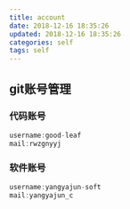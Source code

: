 ```yaml
---
title: account
date: 2018-12-16 18:35:26
updated: 2018-12-16 18:35:26
categories: self
tags: self
---
```


## git账号管理

### 代码账号

```java
username:good-leaf
mail:rwzgnyyj
```

### 软件账号

```java
username:yangyajun-soft
mail:yangyajun_c
```
